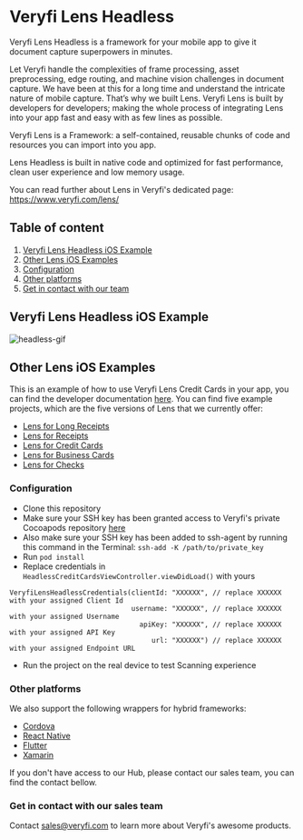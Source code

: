 # Veryfi Lens Headless

Veryfi Lens Headless is a framework for your mobile app to give it document capture superpowers in minutes.

Let Veryfi handle the complexities of frame processing, asset preprocessing, edge routing, and machine vision challenges in document capture. We have been at this for a long time and understand the intricate nature of mobile capture. That’s why we built Lens. Veryfi Lens is built by developers for developers; making the whole process of integrating Lens into your app fast and easy with as few lines as possible.

Veryfi Lens is a Framework: a self-contained, reusable chunks of code and resources you can import into you app.

Lens Headless is built in native code and optimized for fast performance, clean user experience and low memory usage.

You can read further about Lens in Veryfi's dedicated page: https://www.veryfi.com/lens/

## Table of content
1. [Veryfi Lens Headless iOS Example](#example)
2. [Other Lens iOS Examples](#examples)
3. [Configuration](#configuration)
4. [Other platforms](#other_platforms)
5. [Get in contact with our team](#contact)

## Veryfi Lens Headless iOS Example <a name="example"></a>
![headless-gif](https://user-images.githubusercontent.com/30441118/179795505-4da29d1b-d329-46ff-a41e-b3eafbe6c517.gif)

## Other Lens iOS Examples <a name="examples"></a>
This is an example of how to use Veryfi Lens Credit Cards in your app, you can find the developer documentation [here](iOSLensCreditCards.pdf).
You can find five example projects, which are the five versions of Lens that we currently offer:
- [Lens for Long Receipts](https://github.com/veryfi/veryfi-lens-long-receipts-ios-demo)
- [Lens for Receipts](https://github.com/veryfi/veryfi-lens-receipts-ios-demo)
- [Lens for Credit Cards](https://github.com/veryfi/veryfi-lens-credit-cards-ios-demo)
- [Lens for Business Cards](https://github.com/veryfi/veryfi-lens-business-cards-ios-demo)
- [Lens for Checks](https://github.com/veryfi/veryfi-lens-checks-ios-demo)

### Configuration <a name="configuration"></a>
- Clone this repository
- Make sure your SSH key has been granted access to Veryfi's private Cocoapods repository [here](https://hub.veryfi.com/api/settings/keys/#package-managers-container)
- Also make sure your SSH key has been added to ssh-agent by running this command in the Terminal: `ssh-add -K /path/to/private_key`
- Run `pod install`
- Replace credentials in `HeadlessCreditCardsViewController.viewDidLoad()` with yours
```
VeryfiLensHeadlessCredentials(clientId: "XXXXXX", // replace XXXXXX with your assigned Client Id
                              username: "XXXXXX", // replace XXXXXX with your assigned Username
                                apiKey: "XXXXXX", // replace XXXXXX with your assigned API Key
                                   url: "XXXXXX") // replace XXXXXX with your assigned Endpoint URL
```
- Run the project on the real device to test Scanning experience

### Other platforms <a name="other_platforms"></a>
We also support the following wrappers for hybrid frameworks:
- [Cordova](https://hub.veryfi.com/lens/docs/cordova/)
- [React Native](https://hub.veryfi.com/lens/docs/react-native/)
- [Flutter](https://hub.veryfi.com/lens/docs/flutter/)
- [Xamarin](https://hub.veryfi.com/lens/docs/xamarin/)

If you don't have access to our Hub, please contact our sales team, you can find the contact bellow.

### Get in contact with our sales team <a name="contact"></a>
Contact sales@veryfi.com to learn more about Veryfi's awesome products.
